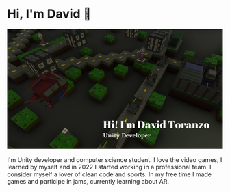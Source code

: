 <h1 align="left"> Hi, I'm David 👋 </h1>

<img src="DavidHiThere.png" alt="David Toranzo">

<p>
I'm Unity developer and computer science student. I love the video games, I learned by myself and in 2022 I started working in a professional team. I consider myself a lover of clean code and sports. In my free time I made games and participe in jams, currently learning about AR.
</p>

<!--
**david-toranzo/david-toranzo** is a ✨ _special_ ✨ repository because its `README.md` (this file) appears on your GitHub profile.

Here are some ideas to get you started:

- 🔭 I’m currently working on ...
- 🌱 I’m currently learning ...
- 👯 I’m looking to collaborate on ...
- 🤔 I’m looking for help with ...
- 💬 Ask me about ...
- 📫 How to reach me: ...
- 😄 Pronouns: ...
- ⚡ Fun fact: ...
-->
